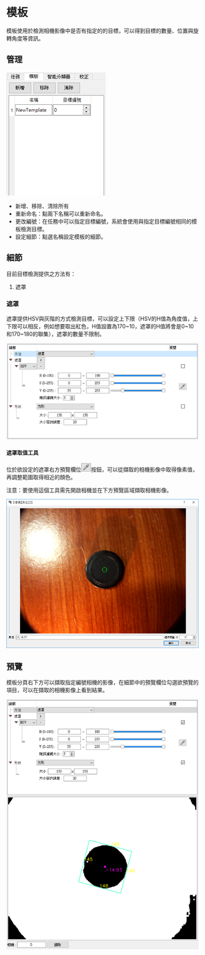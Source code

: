 # 模板

模板使用於檢測相機影像中是否有指定的的目標，可以得到目標的數量、位置與旋轉角度等資訊。

## 管理

![](image/template_manager.png)

- 新增、移除、清除所有
- 重新命名：點兩下名稱可以重新命名。
- 更改編號：在任務中可以指定目標編號，系統會使用與指定目標編號相同的模板檢測目標。
- 設定細節：點選名稱設定模板的細節。

## 細節

目前目標檢測提供之方法有：
1. 遮罩

### 遮罩

遮罩提供HSV與灰階的方式檢測目標，可以設定上下限（HSV的H值為角度值，上下限可以相反，例如想要取出紅色，H值設置為170~10，遮罩的H值將會是0~10和170~180的聯集），遮罩的數量不限制。

![](image/template_method_mask.png)

#### 遮罩取值工具

位於欲設定的遮罩右方預覽欄位![](image/template_method_mask_getvaluetool_icon.png)按鈕，可以從擷取的相機影像中取得像素值，再調整範圍取得相近的顏色。

注意：要使用這個工具需先開啟相機並在下方預覽區域擷取相機影像。

![](image/template_method_mask_getvaluetool.png)

## 預覽

模板分頁右下方可以擷取指定編號相機的影像，在細節中的預覽欄位勾選欲預覽的項目，可以在擷取的相機影像上看到結果。

![](image/template_preview.png)
